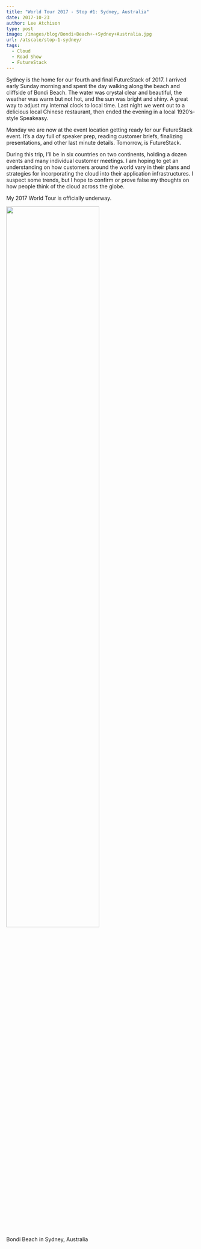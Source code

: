 ```yaml
---
title: "World Tour 2017 - Stop #1: Sydney, Australia"
date: 2017-10-23
author: Lee Atchison
type: post
image: /images/blog/Bondi+Beach+-+Sydney+Australia.jpg
url: /atscale/stop-1-sydney/
tags:
  - Cloud
  - Road Show
  - FutureStack
---
```

Sydney is the home for our fourth and final FutureStack of 2017. I arrived early Sunday morning and spent the day walking along the beach and cliffside of Bondi Beach. The water was crystal clear and beautiful, the weather was warm but not hot, and the sun was bright and shiny. A great way to adjust my internal clock to local time. Last night we went out to a delicious local Chinese restaurant, then ended the evening in a local 1920’s-style Speakeasy.

<!--more-->

Monday we are now at the event location getting ready for our FutureStack event. It’s a day full of speaker prep, reading customer briefs, finalizing presentations, and other last minute details. Tomorrow, is FutureStack.

During this trip, I’ll be in six countries on two continents, holding a dozen events and many individual customer meetings. I am hoping to get an understanding on how customers around the world vary in their plans and strategies for incorporating the cloud into their application infrastructures. I suspect some trends, but I hope to confirm or prove false my thoughts on how people think of the cloud across the globe.

My 2017 World Tour is officially underway.

<img src="/images/blog/Bondi+Beach+-+Sydney+Australia.jpg" width="70%">
<div>Bondi Beach in Sydney, Australia</div>
